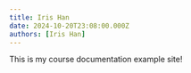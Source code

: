 ```yaml
---
title: Iris Han
date: 2024-10-20T23:08:00.000Z
authors: [Iris Han]
---
```


This is my course documentation example site!